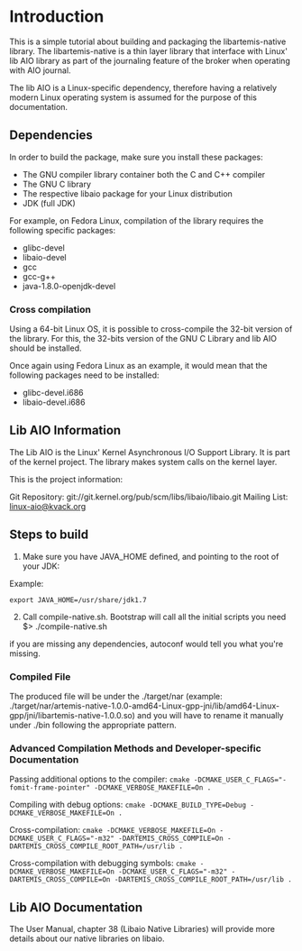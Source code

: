 # Introduction


This is a simple tutorial about building and packaging the libartemis-native library. The libartemis-native is a thin
layer library that interface with Linux' lib AIO library as part of the journaling feature of the broker when operating
with AIO journal.

The lib AIO is a Linux-specific dependency, therefore having a relatively modern Linux operating system is assumed for
the purpose of this documentation.

## Dependencies

In order to build the package, make sure you install these packages:

- The GNU compiler library container both the C and C++ compiler
- The GNU C library
- The respective libaio package for your Linux distribution
- JDK (full JDK)


For example, on Fedora Linux, compilation of the library requires the following specific packages:

- glibc-devel
- libaio-devel
- gcc
- gcc-g++
- java-1.8.0-openjdk-devel

### Cross compilation

Using a 64-bit Linux OS, it is possible to cross-compile the 32-bit version of the library. For this, the 32-bits
version of the GNU C Library and lib AIO should be installed.

Once again using Fedora Linux as an example, it would mean that the following packages need to be installed:

- glibc-devel.i686
- libaio-devel.i686

## Lib AIO Information

The Lib AIO is the Linux' Kernel Asynchronous I/O Support Library. It is part of the kernel project. The library makes
system calls on the kernel layer.

This is the project information:

Git Repository:  git://git.kernel.org/pub/scm/libs/libaio/libaio.git
Mailing List:    linux-aio@kvack.org


## Steps to build

1. Make sure you have JAVA_HOME defined, and pointing to the root of your JDK:

Example:

```export JAVA_HOME=/usr/share/jdk1.7```


2. Call compile-native.sh. Bootstrap will call all the initial scripts you need
 $>  ./compile-native.sh

if you are missing any dependencies, autoconf would tell you what you're missing.


### Compiled File

The produced file will be under the ./target/nar (example: ./target/nar/artemis-native-1.0.0-amd64-Linux-gpp-jni/lib/amd64-Linux-gpp/jni/libartemis-native-1.0.0.so)
and you will have to rename it manually under ./bin following the appropriate pattern.

### Advanced Compilation Methods and Developer-specific Documentation

Passing additional options to the compiler:
```cmake -DCMAKE_USER_C_FLAGS="-fomit-frame-pointer" -DCMAKE_VERBOSE_MAKEFILE=On .```

Compiling with debug options:
```cmake -DCMAKE_BUILD_TYPE=Debug -DCMAKE_VERBOSE_MAKEFILE=On .```

Cross-compilation:
```cmake -DCMAKE_VERBOSE_MAKEFILE=On -DCMAKE_USER_C_FLAGS="-m32" -DARTEMIS_CROSS_COMPILE=On -DARTEMIS_CROSS_COMPILE_ROOT_PATH=/usr/lib .```

Cross-compilation with debugging symbols:
```cmake -DCMAKE_VERBOSE_MAKEFILE=On -DCMAKE_USER_C_FLAGS="-m32" -DARTEMIS_CROSS_COMPILE=On -DARTEMIS_CROSS_COMPILE_ROOT_PATH=/usr/lib .```


## Lib AIO Documentation

The User Manual, chapter 38 (Libaio Native Libraries) will provide more details about our native libraries on libaio.
